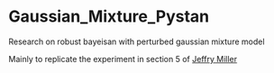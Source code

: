 # Gaussian_Mixture_Pystan
Research on robust bayeisan with perturbed gaussian mixture model


Mainly to replicate the experiment in section 5 of [Jeffry Miller](https://www.tandfonline.com/doi/abs/10.1080/01621459.2018.1469995#:~:text=The%20standard%20approach%20to%20Bayesian,outcome%20of%20a%20Bayesian%20procedure.)
